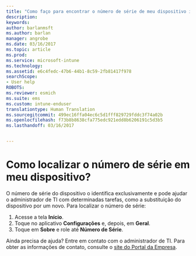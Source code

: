 ```yaml
---
title: "Como faço para encontrar o número de série de meu dispositivo iOS? | Microsoft Docs"
description: 
keywords: 
author: barlanmsft
ms.author: barlan
manager: angrobe
ms.date: 03/16/2017
ms.topic: article
ms.prod: 
ms.service: microsoft-intune
ms.technology: 
ms.assetid: e6c4fedc-47b6-44b1-8c59-2fb81417f978
searchScope:
- User help
ROBOTS: 
ms.reviewer: esmich
ms.suite: ems
ms.custom: intune-enduser
translationtype: Human Translation
ms.sourcegitcommit: 499ec16ffa04ec6c5d1fff829729fddc3f74a02b
ms.openlocfilehash: f73b8b8638cfa775edc921edd8b6206191c5d3b5
ms.lasthandoff: 03/16/2017


---
```


# <a name="how-do-i-find-the-serial-number-on-my-device"></a>Como localizar o número de série em meu dispositivo?

O número de série do dispositivo o identifica exclusivamente e pode ajudar o administrador de TI com determinadas tarefas, como a substituição do dispositivo por um novo. Para localizar o número de série:

1. Acesse a tela __Início__.
2. Toque no aplicativo __Configurações__ e, depois, em __Geral__.
3. Toque em __Sobre__ e role até __Número de Série__.

Ainda precisa de ajuda? Entre em contato com o administrador de TI. Para obter as informações de contato, consulte o [site do Portal da Empresa](http://portal.manage.microsoft.com).

